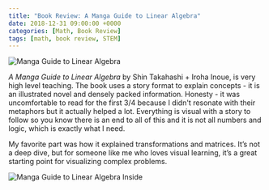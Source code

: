 ```yaml
---
title: "Book Review: A Manga Guide to Linear Algebra"
date: 2018-12-31 09:00:00 +0000
categories: [Math, Book Review]
tags: [math, book review, STEM]
---
```


![Manga Guide to Linear Algebra](https://pippavonberg.github.io/assets/images/manga-algebra.jpg)

*A Manga Guide to Linear Algebra* by Shin Takahashi + Iroha Inoue, is very high level teaching. The book uses a story format to explain concepts - it is an illustrated novel and densely packed information. Honesty - it was uncomfortable to read for the first 3/4 because I didn't resonate with their metaphors but it actually helped a lot. Everything is visual with a story to follow so you know there is an end to all of this and it is not all numbers and logic, which is exactly what I need.

My favorite part was how it explained transformations and matrices. It’s not a deep dive, but for someone like me who loves visual learning, it’s a great starting point for visualizing complex problems.


![Manga Guide to Linear Algebra Inside](https://pippavonberg.github.io/assets/images/manga-algebra-collage.jpg)
